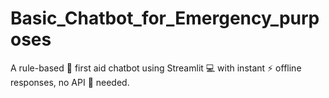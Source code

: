 # Basic_Chatbot_for_Emergency_purposes
 A rule-based 🧠 first aid chatbot using Streamlit 💻 with instant ⚡ offline responses, no API 🔐 needed.
